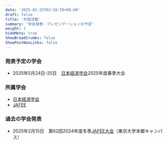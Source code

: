 ```yaml
---
date: '2025-02-25T03:58:59+09:00'
draft: false
title: '外部活動'
summary: '学会発表・プレゼンテーションの予定'
weight: 3
hideMeta: true
ShowBreadCrumbs: false
ShowPostNavLinks: false
---
```



### 発表予定の学会
- 2025年5月24日-25日　[日本経済学会](https://www.jeaweb.org)2025年度春季大会

### 所属学会
- [日本経済学会](https://www.jeaweb.org)
- [JAFEE](http://www.jafee.gr.jp/01rally/rally-top.html)


### 過去の学会発表
- 2025年2月15日　第62回2024年度冬季[JAFEE大会](http://www.jafee.gr.jp/01rally/rally-top.html)（東京大学本郷キャンパス）


